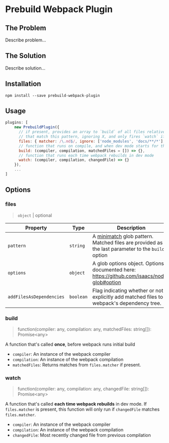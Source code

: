 # Prebuild Webpack Plugin

## The Problem

Describe problem...

## The Solution

Describe solution...

## Installation

```
npm install --save prebuild-webpack-plugin
```

## Usage

```js
plugins: [
    new PrebuildPlugin({
      // if present, provides an array to `build` of all files relative to the project root
      // that match this pattern, ignoring X, and only fires `watch` if the changedFile matches
      files: { matcher: /\.md$/, ignore: ['node_modules', 'docs/**/*'], addFilesAsDependencies: true },
      // function that runs on compile, and when dev mode starts for the first time only
      build: (compiler, compilation, matchedFiles = []) => {},
      // function that runs each time webpack rebuilds in dev mode
      watch: (compiler, compilation, changedFile) => {}
    }),
    ...
]
```

## Options

### files

> `object` | optional

| Property                 | Type      | Description                                                                                                                             |
| ------------------------ | --------- | --------------------------------------------------------------------------------------------------------------------------------------- |
| `pattern`                | `string`  | A [minimatch](https://github.com/isaacs/minimatch) glob pattern. Matched files are provided as the last parameter to the `build` option |
| `options`                | `object`  | A glob options object. Options documented here: https://github.com/isaacs/node-glob#option                                              |
| `addFilesAsDependencies` | `boolean` | Flag indicating whether or not to explicitly add matched files to webpack's dependency tree.                                            |

### build

> function(compiler: any, compilation: any, matchedFiles: string[]): Promise\<any\>

A function that's called **once**, before webpack runs initial build

- `compiler`: An instance of the webpack compiler
- `compilation`: An instance of the webpack compilation
- `matchedFiles`: Returns matches from `files.matcher` if present.

### watch

> function(compiler: any, compilation: any, changedFile: string[]): Promise\<any\>

A function that's called **each time webpack rebuilds** in dev mode. If `files.matcher` is present, this function will only run if `changedFile` matches `files.matcher`.

- `compiler`: An instance of the webpack compiler
- `compilation`: An instance of the webpack compilation
- `changedFile`: Most recently changed file from previous compilation
